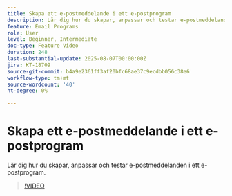 ```yaml
---
title: Skapa ett e-postmeddelande i ett e-postprogram
description: Lär dig hur du skapar, anpassar och testar e-postmeddelanden i ett e-postprogram.
feature: Email Programs
role: User
level: Beginner, Intermediate
doc-type: Feature Video
duration: 248
last-substantial-update: 2025-08-07T00:00:00Z
jira: KT-18709
source-git-commit: b4a9e2361ff3af20bfc68ae37c9ecdbb056c38e6
workflow-type: tm+mt
source-wordcount: '40'
ht-degree: 0%

---
```



# Skapa ett e-postmeddelande i ett e-postprogram

Lär dig hur du skapar, anpassar och testar e-postmeddelanden i ett e-postprogram.

>[!VIDEO](https://video.tv.adobe.com/v/3470638/?learn=on&enablevpops&captions=swe)
